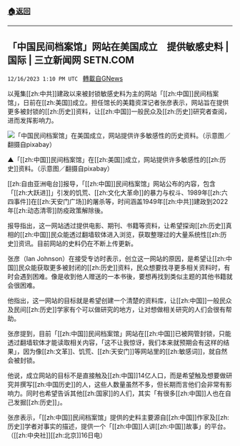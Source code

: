 ###  [:house:返回](README.md)
---


## 「中国民间档案馆」网站在美国成立　提供敏感史料 | 国际 | 三立新闻网  SETN.COM
`12/16/2023 1:10 PM UTC ` [轉載自GNews](https://gnews.org/articles/2117513)

以蒐集[[zh:中共]]建政以来被封锁敏感史料为主的网站「[[zh:中国]]民间档案馆」，日前在[[zh:美国]]成立。担任馆长的美籍资深记者张彦表示，网站旨在提供更多被封锁的[[zh:历史]]资料，让[[zh:中国]]一般民众及[[zh:历史]]研究者查阅，进而发挥影响力。

![「中国民间档案馆」在美国成立，网站提供许多敏感性的历史资料。（示意图／翻摄自pixabay）](https://attach.setn.com/newsimages/2023/12/15/4451977-PH.jpg "「中国民间档案馆」在美国成立，网站提供许多敏感性的历史资料。（示意图／翻摄自pixabay）")

▲「[[zh:中国]]民间档案馆」在[[zh:美国]]成立，网站提供许多敏感性的[[zh:历史]]资料。（示意图／翻摄自pixabay）

[[zh:自由亚洲电台]]报导，「[[zh:中国]]民间档案馆」网站公布的内容，包含「[[zh:大跃进]]」引发的饥荒、[[zh:文化大革命]]的暴力与权斗、1989年[[zh:六四事件]]在[[zh:天安门广场]]的屠杀等，时间涵盖1949年[[zh:中共]]建政到2022年[[zh:动态清零]]防疫政策解除後。

报导指出，这一网站透过提供电影、期刊、书籍等资料，让希望探询[[zh:历史]]真相的[[zh:中国]]民众能透过翻墙软体进入浏览，获取整理过的大量系统性[[zh:历史]]资讯。目前网站的史料仍在不断上传更新。

张彦（Ian Johnson）在接受专访时表示，创立这一网站的原因，是希望让[[zh:中国]]民众能获取更多被封闭的[[zh:历史]]资料，民众想要找寻更多相关资料时，有时会遇到困难。像是收到他人赠送的一本书後，要想再找到类似主题的其他书籍就会很困难。

他指出，这一网站的目标就是希望创建一个清楚的资料库，让[[zh:中国]]一般民众及民间[[zh:历史]]学家有个可以做研究的地方，让对想做相关研究的人们会很有帮助。

张彦提到，目前「[[zh:中国]]民间档案馆」网站在[[zh:中国]]已被网管封锁，只能透过翻墙软体才能读取相关内容，「这不让我惊讶，我们本来就预期会有这样的结果」，因为像[[zh:文革]]、饥荒、[[zh:天安门]]等网站里的[[zh:敏感词]]，就自然会被封锁。

他说，成立网站的目标不是直接触及[[zh:中国]]14亿人口，而是希望触及想要做研究并撰写[[zh:中国历史]]的人，这些人数量虽然不多，但长期而言他们会非常有影响力。同时也希望告诉其他[[zh:国家]]的人们，其实「有很多[[zh:中国]]人也在自己发掘[[zh:历史]]」。

张彦表示，「[[zh:中国]]民间档案馆」提供的史料主要源自[[zh:中国]]作家及[[zh:历史]]学者对事实的描述，提供一个「[[zh:中国]]人讲[[zh:中国]]故事」的平台。（[[zh:中央社]][[zh:北京]]16日电）
